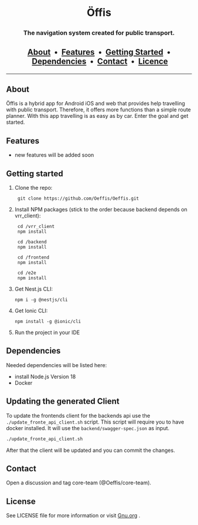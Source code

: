 # <p align="center"> Öffis </p>

### <p align="center"> The navigation system created for public transport. </p>

## <p align="center"> [About](#about)&nbsp; • &nbsp;[Features](#features)&nbsp; • &nbsp;[Getting Started](#getting-started)&nbsp; • &nbsp;[Dependencies](#dependencies)&nbsp; • &nbsp;[Contact](#contact)&nbsp; • &nbsp;[Licence](#license)</p>

---

## About

Öffis is a hybrid app for Android iOS and web that provides help travelling with public transport. Therefore, it offers
more functions than a simple route planner. With this app travelling is as easy as by car. Enter the goal and get
started.

## Features

-   new features will be added soon

## Getting started

1.  Clone the repo:

         git clone https://github.com/Oeffis/Oeffis.git

2. Install NPM packages (stick to the order because backend depends on vrr_client):

        cd /vrr_client
        npm install

        cd /backend
        npm install

        cd /frontend
        npm install

        cd /e2e
        npm install

3.  Get Nest.js CLI:

        npm i -g @nestjs/cli

4.  Get Ionic CLI:

        npm install -g @ionic/cli

5.  Run the project in your IDE

## Dependencies

Needed dependencies will be listed here:

-   install Node.js Version 18
-   Docker


## Updating the generated Client

To update the frontends client for the backends api use the
`./update_fronte_api_client.sh` script. This script will require
you to have docker installed. It will use the `backend/swagger-spec.json`
as input.

```bash
./update_fronte_api_client.sh
```

After that the client will be updated and you can commit the changes.

## Contact

Open a discussion and tag core-team (@Oeffis/core-team).

## License

See LICENSE file for more information or visit [Gnu.org](https://choosealicense.com/licenses/agpl-3.0/) .
